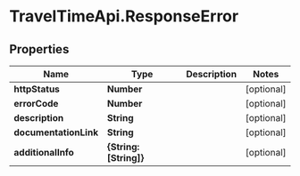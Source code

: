 # TravelTimeApi.ResponseError

## Properties

Name | Type | Description | Notes
------------ | ------------- | ------------- | -------------
**httpStatus** | **Number** |  | [optional] 
**errorCode** | **Number** |  | [optional] 
**description** | **String** |  | [optional] 
**documentationLink** | **String** |  | [optional] 
**additionalInfo** | **{String: [String]}** |  | [optional] 


